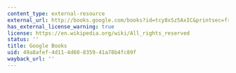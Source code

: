 ```yaml
---
content_type: external-resource
external_url: http://books.google.com/books?id=tcy8xSz5AxIC&printsec=frontcover
has_external_license_warning: true
license: https://en.wikipedia.org/wiki/All_rights_reserved
status: ''
title: Google Books
uid: 49a8afef-4d11-4d60-8359-41a78b4fc89f
wayback_url: ''
---
```

